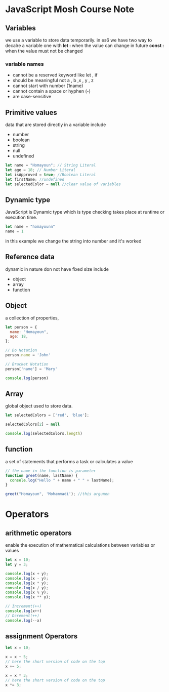 # JavaScript Mosh Course Note

## Variables

we use a variable to store data temporarily.
in es6 we have two way to decalre a variable one with 
<b>let : </b> when the value can change in future
<b>const : </b> when the value must not be changed

### variable names

- cannot be a reserved keyword like let , if
- should be meaningful not a , b ,x , y , z
- cannot start with number (1name)
- cannot contain a space or hyphen (-)
- are case-sensitive

## Primitive values 
data that are stored directly in a variable include
- number 
- boolean 
- string 
- null 
- undefined

```javascript 
let name = "Homayoun"; // String Literal
let age = 18; // Number Literal
let isApproved = true; //Boolean Literal
let firstName; //undefined
let selectedColor = null //clear value of variables
```

## Dynamic type
JavaScript is Dynamic type which is type checking takes place at runtime or execution time.

```javascript 
let name = "homayounn"
name = 1
```

in this example we change the string into number and it's worked

## Reference data
dynamic in nature don not have fixed size  include
- object
- array
- function

## Object
a collection of properties,

```javascript
let person = {
  name: "Homayoun",
  age: 18,
};

// Do Notation
person.name = 'John'

// Bracket Notation
person['name'] = 'Mary'

console.log(person)
```

## Array
global object used to store data.

```javascript
let selectedColors = ['red', 'blue'];

selectedColors[2] = null

console.log(selectedColors.length)
```

## function 
a set of statements that performs a task or calculates a value
```javascript
// the name in the function is parameter
function greet(name, lastName) {
  console.log("Hello " + name + " " + lastName);
}

greet("Homayoun", 'Mohammadi'); //this argumen
```

# Operators

## arithmetic operators
enable the execution of mathematical calculations between variables or values

```javascript
let x = 10;
let y = 3;

console.log(x + y);
console.log(x - y);
console.log(x * y);
console.log(x / y);
console.log(x % y);
console.log(x ** y);

// Increment(++)
console.log(x++)
// Dcrement(++)
console.log(--x)
```

## assignment Operators

```javascript
let x = 10;

x = x + 5;
// here the short version of code on the top
x += 5;

x = x * 3;
// here the short version of code on the top
x *= 3;
```